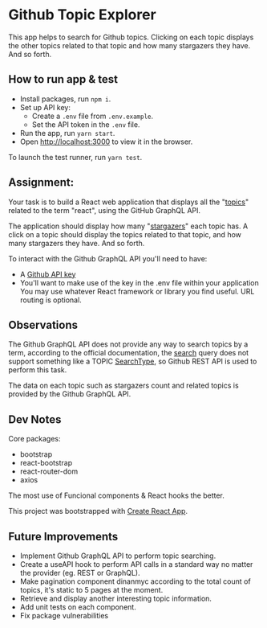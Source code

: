 # Github Topic Explorer

This app helps to search for Github topics. Clicking on each topic displays the other topics related to that topic and how many stargazers they have. And so forth.

## How to run app & test

- Install packages, run `npm i`.
- Set up API key:
  - Create a `.env` file from `.env.example`.
  - Set the API token in the `.env` file.
- Run the app, run `yarn start`.
- Open [http://localhost:3000](http://localhost:3000) to view it in the browser.

To launch the test runner, run `yarn test`.

## Assignment:

Your task is to build a React web application that displays all the "[topics](https://docs.github.com/en/free-pro-team@latest/graphql/reference/objects#topic)" related to the term "react", using the GitHub GraphQL API.

The application should display how many "[stargazers](https://docs.github.com/en/free-pro-team@latest/graphql/reference/objects#stargazerconnection)" each topic has. A click on a topic should display the topics related to that topic,
and how many stargazers they have. And so forth.

To interact with the Github GraphQL API you'll need to have:

- A [Github API key](https://docs.github.com/en/free-pro-team@latest/graphql/guides/forming-calls-with-graphql#authenticating-with-graphql)
- You'll want to make use of the key in the .env file within your application
  You may use whatever React framework or library you find useful. URL routing is optional.

## Observations

The Github GraphQL API does not provide any way to search topics by a term, according to the official documentation, the [search](https://docs.github.com/en/graphql/reference/queries#searchresultitemconnection) query does not support something like a TOPIC [SearchType](https://docs.github.com/en/graphql/reference/enums#searchtype), so Github REST API is used to perform this task.

The data on each topic such as stargazers count and related topics is provided by the Github GraphQL API.

## Dev Notes

Core packages:

- bootstrap
- react-bootstrap
- react-router-dom
- axios

The most use of Funcional components & React hooks the better.

This project was bootstrapped with [Create React App](https://github.com/facebook/create-react-app).

## Future Improvements

- Implement Github GraphQL API to perform topic searching.
- Create a useAPI hook to perform API calls in a standard way no matter the provider (eg. REST or GraphQL).
- Make pagination component dinanmyc according to the total count of topics, it's static to 5 pages at the moment.
- Retrieve and display another interesting topic information.
- Add unit tests on each component.
- Fix package vulnerabilities
